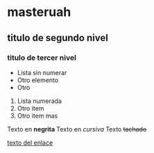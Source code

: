 # masteruah

## titulo de segundo nivel

### titulo de tercer nivel

- Lista sin numerar
- Otro elemento
- Otro

1. Lista numerada
3. Otro item
19. Otro item mas

Texto en **negrita**
Texto en *cursiva*
Texto ~~tachado~~

[texto del enlace](http://google.com)

